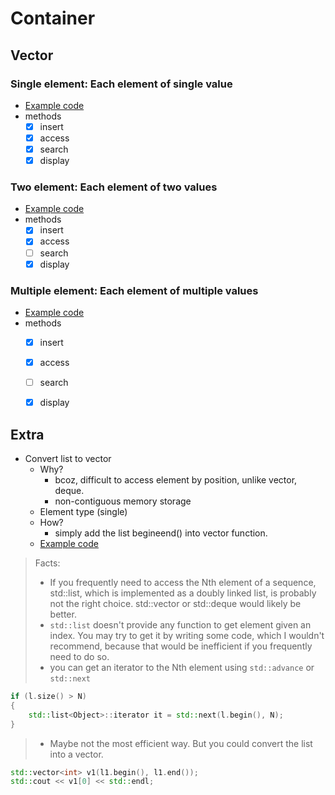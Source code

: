 # Container
## Vector
### Single element: Each element of single value
* [Example code](./vector_element_1.cpp)
* methods
	- [x] insert
	- [x] access
	- [x] search
	- [x] display

### Two element: Each element of two values
* [Example code](./vector_element_2.cpp)
* methods
	- [x] insert
	- [x] access
	- [ ] search
	- [x] display

### Multiple element: Each element of multiple values
* [Example code](./vector_element_mul.cpp)
* methods
	- [x] insert
	- [x] access
	- [ ] search
	- [x] display


## Extra
* Convert list to vector
	- Why?
		+ bcoz, difficult to access element by position, unlike vector, deque.
		+ non-contiguous memory storage
	- Element type (single)
	- How?
		+ simply add the list begineend() into vector function.
	- [Example code](./bonus-convert_list_to_vector.cpp)

> Facts:
> - If you frequently need to access the Nth element of a sequence, std::list, which is implemented as a doubly linked list, is probably not the right choice. std::vector or std::deque would likely be better.
> - `std::list` doesn't provide any function to get element given an index. You may try to get it by writing some code, which I wouldn't recommend, because that would be inefficient if you frequently need to do so.
> - you can get an iterator to the Nth element using `std::advance` or `std::next`

```cpp
if (l.size() > N)
{
    std::list<Object>::iterator it = std::next(l.begin(), N);
}
```

> - Maybe not the most efficient way. But you could convert the list into a vector.

```cpp
std::vector<int> v1(l1.begin(), l1.end());
std::cout << v1[0] << std::endl;
```